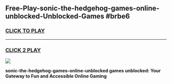 
## Free-Play-sonic-the-hedgehog-games-online-unblocked-Unblocked-Games #brbe6
<h3>
<a href="https://news.freeplayer.one?title=sonic-the-hedgehog-games-online-unblocked&ref=8M">CLICK TO PLAY</a></h3>
<hr>

<h3>
<a href="https://news.freeplayer.one?title=sonic-the-hedgehog-games-online-unblocked&ref=8M">CLICK 2 PLAY</a>
  
</h3>

<a href="https://news.freeplayer.one?title=sonic-the-hedgehog-games-online-unblocked&ref=8M"><img src="https://clearcache.store/games.png"></a>


**sonic-the-hedgehog-games-online-unblocked games unblocked: Your Gateway to Fun and Accessible Online Gaming**
